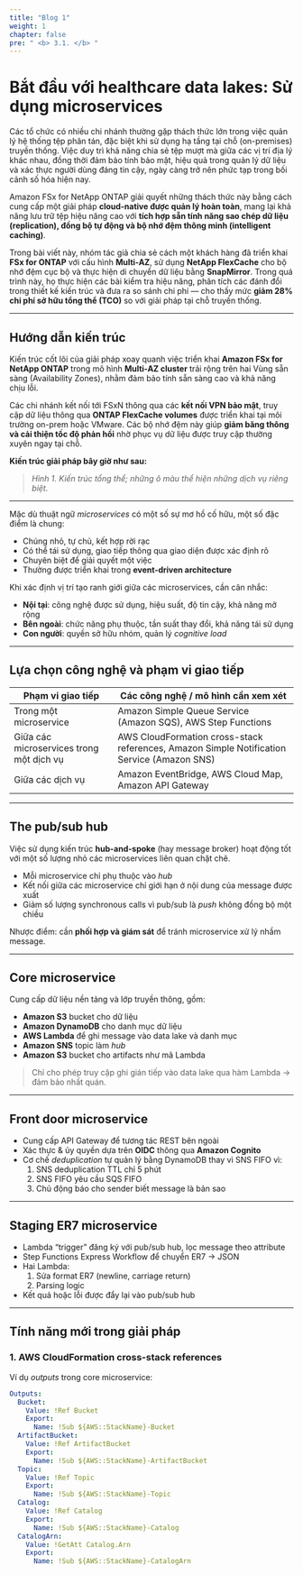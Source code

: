 ```yaml
---
title: "Blog 1"
weight: 1
chapter: false
pre: " <b> 3.1. </b> "
---
```


# Bắt đầu với healthcare data lakes: Sử dụng microservices

Các tổ chức có nhiều chi nhánh thường gặp thách thức lớn trong việc quản lý hệ thống tệp phân tán, đặc biệt khi sử dụng hạ tầng tại chỗ (on-premises) truyền thống. Việc duy trì khả năng chia sẻ tệp mượt mà giữa các vị trí địa lý khác nhau, đồng thời đảm bảo tính bảo mật, hiệu quả trong quản lý dữ liệu và xác thực người dùng đáng tin cậy, ngày càng trở nên phức tạp trong bối cảnh số hóa hiện nay.

Amazon FSx for NetApp ONTAP giải quyết những thách thức này bằng cách cung cấp một giải pháp **cloud-native được quản lý hoàn toàn**, mang lại khả năng lưu trữ tệp hiệu năng cao với **tích hợp sẵn tính năng sao chép dữ liệu (replication), đồng bộ tự động và bộ nhớ đệm thông minh (intelligent caching)**.

Trong bài viết này, nhóm tác giả chia sẻ cách một khách hàng đã triển khai **FSx for ONTAP** với cấu hình **Multi-AZ**, sử dụng **NetApp FlexCache** cho bộ nhớ đệm cục bộ và thực hiện di chuyển dữ liệu bằng **SnapMirror**. Trong quá trình này, họ thực hiện các bài kiểm tra hiệu năng, phân tích các đánh đổi trong thiết kế kiến trúc và đưa ra so sánh chi phí — cho thấy mức **giảm 28% chi phí sở hữu tổng thể (TCO)** so với giải pháp tại chỗ truyền thống.

---

## Hướng dẫn kiến trúc

Kiến trúc cốt lõi của giải pháp xoay quanh việc triển khai **Amazon FSx for NetApp ONTAP** trong mô hình **Multi-AZ cluster** trải rộng trên hai Vùng sẵn sàng (Availability Zones), nhằm đảm bảo tính sẵn sàng cao và khả năng chịu lỗi.

Các chi nhánh kết nối tới FSxN thông qua các **kết nối VPN bảo mật**, truy cập dữ liệu thông qua **ONTAP FlexCache volumes** được triển khai tại môi trường on-prem hoặc VMware. Các bộ nhớ đệm này giúp **giảm băng thông và cải thiện tốc độ phản hồi** nhờ phục vụ dữ liệu được truy cập thường xuyên ngay tại chỗ.



**Kiến trúc giải pháp bây giờ như sau:**

> *Hình 1. Kiến trúc tổng thể; những ô màu thể hiện những dịch vụ riêng biệt.*

---

Mặc dù thuật ngữ *microservices* có một số sự mơ hồ cố hữu, một số đặc điểm là chung:  
- Chúng nhỏ, tự chủ, kết hợp rời rạc  
- Có thể tái sử dụng, giao tiếp thông qua giao diện được xác định rõ  
- Chuyên biệt để giải quyết một việc  
- Thường được triển khai trong **event-driven architecture**

Khi xác định vị trí tạo ranh giới giữa các microservices, cần cân nhắc:  
- **Nội tại**: công nghệ được sử dụng, hiệu suất, độ tin cậy, khả năng mở rộng  
- **Bên ngoài**: chức năng phụ thuộc, tần suất thay đổi, khả năng tái sử dụng  
- **Con người**: quyền sở hữu nhóm, quản lý *cognitive load*

---

## Lựa chọn công nghệ và phạm vi giao tiếp

| Phạm vi giao tiếp                        | Các công nghệ / mô hình cần xem xét                                                        |
| ---------------------------------------- | ------------------------------------------------------------------------------------------ |
| Trong một microservice                   | Amazon Simple Queue Service (Amazon SQS), AWS Step Functions                               |
| Giữa các microservices trong một dịch vụ | AWS CloudFormation cross-stack references, Amazon Simple Notification Service (Amazon SNS) |
| Giữa các dịch vụ                         | Amazon EventBridge, AWS Cloud Map, Amazon API Gateway                                      |

---

## The pub/sub hub

Việc sử dụng kiến trúc **hub-and-spoke** (hay message broker) hoạt động tốt với một số lượng nhỏ các microservices liên quan chặt chẽ.  
- Mỗi microservice chỉ phụ thuộc vào *hub*  
- Kết nối giữa các microservice chỉ giới hạn ở nội dung của message được xuất  
- Giảm số lượng synchronous calls vì pub/sub là *push* không đồng bộ một chiều

Nhược điểm: cần **phối hợp và giám sát** để tránh microservice xử lý nhầm message.

---

## Core microservice

Cung cấp dữ liệu nền tảng và lớp truyền thông, gồm:  
- **Amazon S3** bucket cho dữ liệu  
- **Amazon DynamoDB** cho danh mục dữ liệu  
- **AWS Lambda** để ghi message vào data lake và danh mục  
- **Amazon SNS** topic làm *hub*  
- **Amazon S3** bucket cho artifacts như mã Lambda

> Chỉ cho phép truy cập ghi gián tiếp vào data lake qua hàm Lambda → đảm bảo nhất quán.

---

## Front door microservice

- Cung cấp API Gateway để tương tác REST bên ngoài  
- Xác thực & ủy quyền dựa trên **OIDC** thông qua **Amazon Cognito**  
- Cơ chế *deduplication* tự quản lý bằng DynamoDB thay vì SNS FIFO vì:
  1. SNS deduplication TTL chỉ 5 phút
  2. SNS FIFO yêu cầu SQS FIFO
  3. Chủ động báo cho sender biết message là bản sao

---

## Staging ER7 microservice

- Lambda “trigger” đăng ký với pub/sub hub, lọc message theo attribute  
- Step Functions Express Workflow để chuyển ER7 → JSON  
- Hai Lambda:
  1. Sửa format ER7 (newline, carriage return)
  2. Parsing logic  
- Kết quả hoặc lỗi được đẩy lại vào pub/sub hub

---

## Tính năng mới trong giải pháp

### 1. AWS CloudFormation cross-stack references
Ví dụ *outputs* trong core microservice:
```yaml
Outputs:
  Bucket:
    Value: !Ref Bucket
    Export:
      Name: !Sub ${AWS::StackName}-Bucket
  ArtifactBucket:
    Value: !Ref ArtifactBucket
    Export:
      Name: !Sub ${AWS::StackName}-ArtifactBucket
  Topic:
    Value: !Ref Topic
    Export:
      Name: !Sub ${AWS::StackName}-Topic
  Catalog:
    Value: !Ref Catalog
    Export:
      Name: !Sub ${AWS::StackName}-Catalog
  CatalogArn:
    Value: !GetAtt Catalog.Arn
    Export:
      Name: !Sub ${AWS::StackName}-CatalogArn
